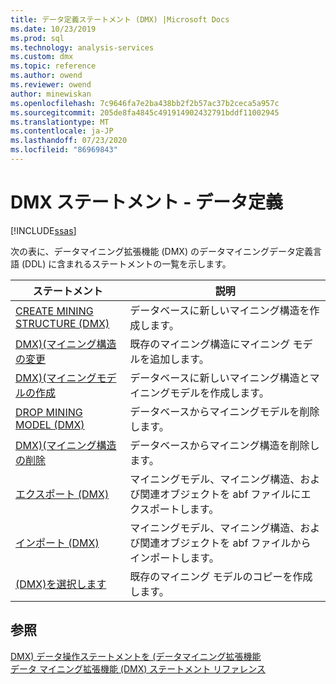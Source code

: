 ```yaml
---
title: データ定義ステートメント (DMX) |Microsoft Docs
ms.date: 10/23/2019
ms.prod: sql
ms.technology: analysis-services
ms.custom: dmx
ms.topic: reference
ms.author: owend
ms.reviewer: owend
author: minewiskan
ms.openlocfilehash: 7c9646fa7e2ba438bb2f2b57ac37b2ceca5a957c
ms.sourcegitcommit: 205de8fa4845c491914902432791bddf11002945
ms.translationtype: MT
ms.contentlocale: ja-JP
ms.lasthandoff: 07/23/2020
ms.locfileid: "86969843"
---
```

# <a name="dmx-statements---data-definition"></a>DMX ステートメント - データ定義 
[!INCLUDE[ssas](../includes/applies-to-version/ssas.md)]

  次の表に、データマイニング拡張機能 (DMX) のデータマイニングデータ定義言語 (DDL) に含まれるステートメントの一覧を示します。  
  
|ステートメント|説明|  
|---------------|-----------------|  
|[CREATE MINING STRUCTURE (DMX)](../dmx/create-mining-structure-dmx.md)|データベースに新しいマイニング構造を作成します。|  
|[DMX&#41;&#40;マイニング構造の変更](../dmx/alter-mining-structure-dmx.md)|既存のマイニング構造にマイニング モデルを追加します。|  
|[DMX&#41;&#40;マイニングモデルの作成](../dmx/create-mining-model-dmx.md)|データベースに新しいマイニング構造とマイニングモデルを作成します。|  
|[DROP MINING MODEL &#40;DMX&#41;](../dmx/drop-mining-model-dmx.md)|データベースからマイニングモデルを削除します。|  
|[DMX&#41;&#40;マイニング構造の削除](../dmx/drop-mining-structure-dmx.md)|データベースからマイニング構造を削除します。|  
|[エクスポート &#40;DMX&#41;](../dmx/export-dmx.md)|マイニングモデル、マイニング構造、および関連オブジェクトを abf ファイルにエクスポートします。|  
|[インポート &#40;DMX&#41;](../dmx/import-dmx.md)|マイニングモデル、マイニング構造、および関連オブジェクトを abf ファイルからインポートします。|  
|[&#40;DMX&#41;を選択します](../dmx/select-into-dmx.md)|既存のマイニング モデルのコピーを作成します。|  
  
## <a name="see-also"></a>参照  
 [DMX&#41; データ操作ステートメントを &#40;データマイニング拡張機能](../dmx/dmx-statements-data-manipulation.md)   
 [データ マイニング拡張機能 &#40;DMX&#41; ステートメント リファレンス](../dmx/data-mining-extensions-dmx-statements.md)  
  
  
